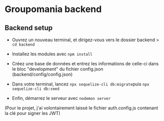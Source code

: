 # Groupomania backend

## Backend setup

* Ouvrez un nouveau terminal, et dirigez-vous vers le dossier backend > ```cd backend```

* Installez les modules avec ```npm install```

* Créez une base de données et entrez les informations de celle-ci dans le bloc "development" du fichier config.json (backend/config/config.json)

* Dans votre terminal, lancez ```npx sequelize-cli db:migrate```puis ```npx sequelize-cli db:seed```

* Enfin, démarrez le serveur avec ```nodemon server```

(Pour le projet, j'ai volontairement laissé le fichier auth.config.js contenant la clé pour signer les JWT)
